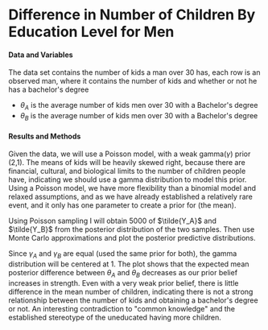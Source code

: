 # Difference in Number of Children By Education Level for Men

#### Data and Variables
The data set contains the number of kids a man over 30 has, each row is an observed man, where it contains the number of kids and whether or not he has a bachelor's degree

+ $\theta_A$ is the average number of kids men over 30 with a Bachelor's degree
+ $\theta_B$ is the average number of kids men over 30 with a Bachelor's degree

#### Results and Methods
Given the data, we will use a Poisson model, with a weak gamma($\gamma$) prior (2,1).  The means of kids will be heavily skewed right, because there are financial, cultural, and biological limits to the number of children people have, indicating we should use a gamma distribution to model this prior.  Using a Poisson model, we have more flexibility than a binomial model and relaxed assumptions, and as we have already established a relatively rare event, and it only has one parameter to create a prior for (the mean).

Using Poisson sampling I will obtain 5000 of $\tilde{Y_A}$ and $\tilde{Y_B}$ from the posterior distribution of the two samples.  Then use Monte Carlo approximations and plot the posterior predictive distributions.

Since $\gamma_A$ and $\gamma_B$ are equal (used the same prior for both), the gamma distribution will be centered at 1.  The plot shows that the expected mean posterior difference between $\theta_A$ and $\theta_B$ decreases as our prior belief increases in strength.  Even with a very weak prior belief, there is little difference in the mean number of children, indicating there is not a strong relationship between the number of kids and obtaining a bachelor's degree or not. An interesting contradiction to "common knowledge" and the established stereotype of the uneducated having more children.









